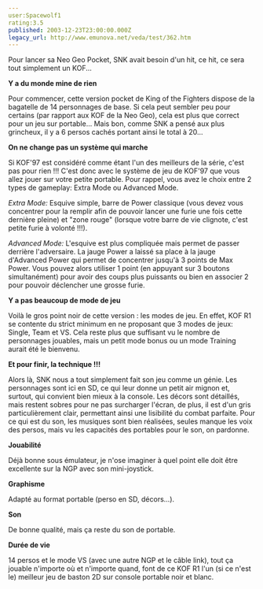 ```yaml
---
user:Spacewolf1
rating:3.5
published: 2003-12-23T23:00:00.000Z
legacy_url: http://www.emunova.net/veda/test/362.htm
---
```

Pour lancer sa Neo Geo Pocket, SNK avait besoin d'un hit, ce hit, ce sera tout simplement un KOF...  

  

**Y a du monde mine de rien**  

Pour commencer, cette version pocket de King of the Fighters dispose de la bagatelle de 14 personnages de base. Si cela peut sembler peu pour certains (par rapport aux KOF de la Neo Geo), cela est plus que correct pour un jeu sur portable... Mais bon, comme SNK a pensé aux plus grincheux, il y a 6 persos cachés portant ainsi le total à 20...  

  

**On ne change pas un système qui marche**  

Si KOF'97 est considéré comme étant l'un des meilleurs de la série, c'est pas pour rien !!! C'est donc avec le système de jeu de KOF'97 que vous allez jouer sur votre petite portable. Pour rappel, vous avez le choix entre 2 types de gameplay: Extra Mode ou Advanced Mode.  

_Extra Mode:_ Esquive simple, barre de Power classique (vous devez vous concentrer pour la remplir afin de pouvoir lancer une furie une fois cette dernière pleine) et "zone rouge" (lorsque votre barre de vie clignote, c'est petite furie à volonté !!!).  

_Advanced Mode:_ L'esquive est plus compliquée mais permet de passer derrière l'adversaire. La jauge Power a laissé sa place à la jauge d'Advanced Power qui permet de concentrer jusqu'à 3 points de Max Power. Vous pouvez alors utiliser 1 point (en appuyant sur 3 boutons simultanément) pour avoir des coups plus puissants ou bien en associer 2 pour pouvoir déclencher une grosse furie.  

  

**Y a pas beaucoup de mode de jeu**  

Voilà le gros point noir de cette version : les modes de jeu. En effet, KOF R1 se contente du strict minimum en ne proposant que 3 modes de jeux: Single, Team et VS. Cela reste plus que suffisant vu le nombre de personnages jouables, mais un petit mode bonus ou un mode Training aurait été le bienvenu.  

  

**Et pour finir, la technique !!!**  

Alors là, SNK nous a tout simplement fait son jeu comme un génie. Les personnages sont ici en SD, ce qui leur donne un petit air mignon et, surtout, qui convient bien mieux à la console. Les décors sont détaillés, mais restent sobres pour ne pas surcharger l'écran, de plus, il est d'un gris particulièrement clair, permettant ainsi une lisibilité du combat parfaite. Pour ce qui est du son, les musiques sont bien réalisées, seules manque les voix des persos, mais vu les capacités des portables pour le son, on pardonne.  

  

  

**Jouabilité**  

Déjà bonne sous émulateur, je n'ose imaginer à quel point elle doit être excellente sur la NGP avec son mini-joystick.  

**Graphisme**  

Adapté au format portable (perso en SD, décors...).  

**Son**  

De bonne qualité, mais ça reste du son de portable.  

**Durée de vie**  

14 persos et le mode VS (avec une autre NGP et le câble link), tout ça jouable n'importe où et n'importe quand, font de ce KOF R1 l'un (si ce n'est le) meilleur jeu de baston 2D sur console portable noir et blanc.